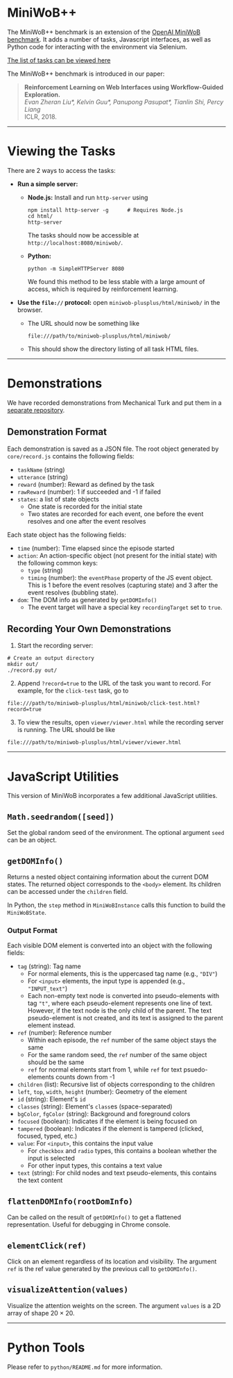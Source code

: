# MiniWoB++

The MiniWoB++ benchmark is an extension of the [OpenAI MiniWoB benchmark](http://proceedings.mlr.press/v70/shi17a/shi17a.pdf).
It adds a number of tasks, Javascript interfaces, as well as
Python code for interacting with the environment via Selenium.

[The list of tasks can be viewed here](https://docs.google.com/spreadsheets/d/1fVJaBq9ShfwaUuukXNjYIMzCh3QBJPeW5WcLflzMC68)

The MiniWoB++ benchmark is introduced in our paper:

> **Reinforcement Learning on Web Interfaces using Workflow-Guided Exploration.**  
> _Evan Zheran Liu\*, Kelvin Guu\*, Panupong Pasupat\*, Tianlin Shi, Percy Liang_  
> ICLR, 2018.

---

# Viewing the Tasks

There are 2 ways to access the tasks:

* **Run a simple server:**

  * **Node.js:** Install and run `http-server` using
    ```
    npm install http-server -g      # Requires Node.js
    cd html/
    http-server
    ```
    The tasks should now be accessible at `http://localhost:8080/miniwob/`.

  * **Python:**
    ```
    python -m SimpleHTTPServer 8080
    ```
    We found this method to be less stable with a large amount of access,
    which is required by reinforcement learning.

* **Use the `file://` protocol:** open `miniwob-plusplus/html/miniwob/` in the browser.
  * The URL should now be something like
  
        file:///path/to/miniwob-plusplus/html/miniwob/
              
  * This should show the directory listing of all task HTML files.

---
    
# Demonstrations

We have recorded demonstrations from Mechanical Turk and put them in a [separate repository](https://github.com/stanfordnlp/miniwob-plusplus-demos).

## Demonstration Format

Each demonstration is saved as a JSON file. The root object generated by `core/record.js` contains the following fields:

* `taskName` (string)
* `utterance` (string)
* `reward` (number): Reward as defined by the task
* `rawReward` (number): 1 if succeeded and -1 if failed
* `states`: a list of state objects
  * One state is recorded for the initial state
  * Two states are recorded for each event, one before the event resolves and one after the event resolves

Each state object has the following fields:

* `time` (number): Time elapsed since the episode started
* `action`: An action-specific object (not present for the initial state) with the following common keys:
  * `type` (string)
  * `timing` (number): the `eventPhase` property of the JS event object.
    This is 1 before the event resolves (capturing state) and 3 after the event resolves (bubbling state).
* `dom`: The DOM info as generated by `getDOMInfo()`
  * The event target will have a special key `recordingTarget` set to `true`.

## Recording Your Own Demonstrations

1. Start the recording server:
  ```
  # Create an output directory
  mkdir out/
  ./record.py out/
  ```

2. Append `?record=true` to the URL of the task you want to record. For example, for the `click-test` task, go to
  ```
  file:///path/to/miniwob-plusplus/html/miniwob/click-test.html?record=true
  ```

3. To view the results, open `viewer/viewer.html` while the recording server is running. The URL should be like
  ```
  file:///path/to/miniwob-plusplus/html/viewer/viewer.html
  ```

---

# JavaScript Utilities

This version of MiniWoB incorporates a few additional JavaScript utilities.

## `Math.seedrandom([seed])`

Set the global random seed of the environment. The optional argument `seed` can be an object.

## `getDOMInfo()`

Returns a nested object containing information about the current DOM states.
The returned object corresponds to the `<body>` element. Its children can be accessed under the `children` field.

In Python, the `step` method in `MiniWoBInstance` calls this function to build the `MiniWoBState`.

### Output Format

Each visible DOM element is converted into an object with the following fields:

* `tag` (string): Tag name
  * For normal elements, this is the uppercased tag name (e.g., `"DIV"`)
  * For `<input>` elements, the input type is appended (e.g., `"INPUT_text"`)
  * Each non-empty text node is converted into pseudo-elements with tag `"t"`,
    where each pseudo-element represents one line of text.
    However, if the text node is the only child of the parent. The text pseudo-element is not created,
    and its text is assigned to the parent element instead.
* `ref` (number): Reference number
  * Within each episode, the `ref` number of the same object stays the same
  * For the same random seed, the `ref` number of the same object should be the same
  * `ref` for normal elements start from 1, while `ref` for text psuedo-elements counts down from -1
* `children` (list): Recursive list of objects corresponding to the children
* `left`, `top`, `width`, `height` (number): Geometry of the element
* `id` (string): Element's `id`
* `classes` (string): Element's `class`es (space-separated)
* `bgColor`, `fgColor` (string): Background and foreground colors
* `focused` (boolean): Indicates if the element is being focused on
* `tampered` (boolean): Indicates if the element is tampered (clicked, focused, typed, etc.)
* `value`: For `<input>`, this contains the input value
  * For `checkbox` and `radio` types, this contains a boolean whether the input is selected
  * For other input types, this contains a text value
* `text` (string): For child nodes and text pseudo-elements, this contains the text content

## `flattenDOMInfo(rootDomInfo)`

Can be called on the result of `getDOMInfo()` to get a flattened representation.
Useful for debugging in Chrome console.

## `elementClick(ref)`

Click on an element regardless of its location and visibility.
The argument `ref` is the ref value generated by the previous call to `getDOMInfo()`.

## `visualizeAttention(values)`

Visualize the attention weights on the screen.
The argument `values` is a 2D array of shape 20 × 20.

---

# Python Tools

Please refer to `python/README.md` for more information.
